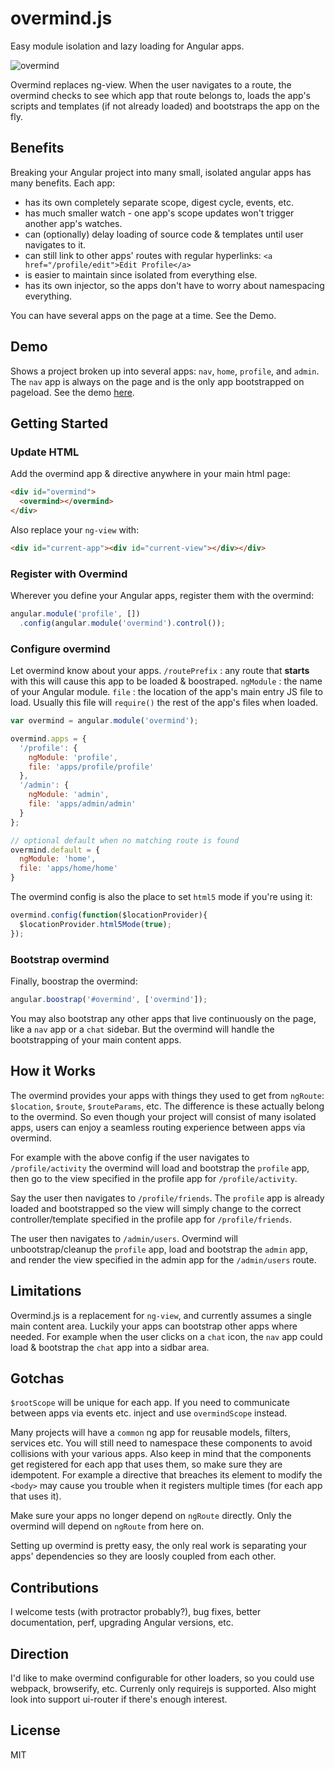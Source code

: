 # overmind.js
Easy module isolation and lazy loading for Angular apps.

![overmind](http://i.gyazo.com/b6fd9898f64efc2024eb4d73777e6b56.png)

Overmind replaces ng-view. When the user navigates to a route, the overmind checks to see which app that route belongs to, loads the app's scripts and templates (if not already loaded) and bootstraps the app on the fly.

## Benefits
Breaking your Angular project into many small, isolated angular apps has many benefits. Each app:
- has its own completely separate scope, digest cycle, events, etc.
- has much smaller watch - one app's scope updates won't trigger another app's watches.
- can (optionally) delay loading of source code & templates until user navigates to it.
- can still link to other apps' routes with regular hyperlinks: `<a href="/profile/edit">Edit Profile</a>`
- is easier to maintain since isolated from everything else.
- has its own injector, so the apps don't have to worry about namespacing everything.

You can have several apps on the page at a time. See the Demo.

## Demo
Shows a project broken up into several apps: `nav`, `home`, `profile`, and `admin`.
The `nav` app is always on the page and is the only app bootstrapped on pageload.
See the demo [here](http://geddski.github.io/overmind).

## Getting Started

### Update HTML

Add the overmind app & directive anywhere in your main html page:

```html
<div id="overmind">
  <overmind></overmind>
</div>
```

Also replace your `ng-view` with:

```html
<div id="current-app"><div id="current-view"></div></div>
```

### Register with Overmind
Wherever you define your Angular apps, register them with the overmind:
```js
angular.module('profile', [])
  .config(angular.module('overmind').control());
```

### Configure overmind
Let overmind know about your apps.
`/routePrefix` : any route that **starts** with this will cause this app to be loaded & boostraped. 
`ngModule` : the name of your Angular module.
`file` : the location of the app's main entry JS file to load. Usually this file will `require()` the rest of the app's files when loaded.

```js
var overmind = angular.module('overmind');

overmind.apps = {
  '/profile': {
    ngModule: 'profile',
    file: 'apps/profile/profile'
  },
  '/admin': {
    ngModule: 'admin',
    file: 'apps/admin/admin'
  }
};

// optional default when no matching route is found
overmind.default = { 
  ngModule: 'home', 
  file: 'apps/home/home'
}
```

The overmind config is also the place to set `html5` mode if you're using it:

```js
overmind.config(function($locationProvider){
  $locationProvider.html5Mode(true);
});
```

### Bootstrap overmind
Finally, boostrap the overmind:
```js
angular.boostrap('#overmind', ['overmind']);
```
You may also bootstrap any other apps that live continuously on the page, like a `nav` app or a `chat` sidebar. But the overmind will handle the bootstrapping of your main content apps.


## How it Works
The overmind provides your apps with things they used to get from `ngRoute`: `$location`, `$route`, `$routeParams`, etc. The difference is these actually belong to the overmind. So even though your project will consist of many isolated apps, users can enjoy a seamless routing experience between apps via overmind.

For example with the above config if the user navigates to `/profile/activity` the overmind will load and bootstrap the `profile` app, then go to the view specified in the profile app for `/profile/activity`.

Say the user then navigates to `/profile/friends`. The `profile` app is already loaded and bootstrapped so 
the view will simply change to the correct controller/template specified in the profile app for `/profile/friends`.

The user then navigates to `/admin/users`. Overmind will unbootstrap/cleanup the `profile` app, load and bootstrap the `admin` app, and render the view specified in the admin app for the `/admin/users` route. 


## Limitations
Overmind.js is a replacement for `ng-view`, and currently assumes a single main content area. Luckily 
your apps can bootstrap other apps where needed. For example when the user clicks on a `chat` icon,
the `nav` app could load & bootstrap the `chat` app into a sidbar area.

## Gotchas
`$rootScope` will be unique for each app. If you need to communicate between apps
via events etc. inject and use `overmindScope` instead.

Many projects will have a `common` ng app for reusable models, filters, services etc.
You will still need to namespace these components to avoid collisions with your various apps.
Also keep in mind that the components get registered for each app that uses them, so 
make sure they are idempotent. For example a directive that breaches its element to 
modify the `<body>` may cause you trouble when it registers multiple times (for each app that uses it).

Make sure your apps no longer depend on `ngRoute` directly. Only the overmind will depend on `ngRoute` from here on.

Setting up overmind is pretty easy, the only real work is separating your apps' dependencies so they are loosly coupled from each other.

## Contributions
I welcome tests (with protractor probably?), bug fixes, better documentation, perf, upgrading Angular versions, etc.

## Direction
I'd like to make overmind configurable for other loaders, so you could use webpack, browserify, etc. Currenly only requirejs is supported. Also might look into support ui-router if there's enough interest.

## License
MIT